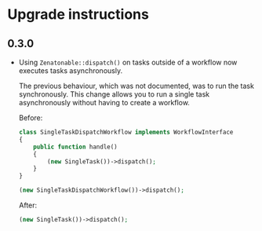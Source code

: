 # Upgrade instructions

## 0.3.0

* Using `Zenatonable::dispatch()` on tasks outside of a workflow now executes tasks asynchronously.

  The previous behaviour, which was not documented, was to run the task synchronously.
  This change allows you to run a single task asynchronously without having to create a workflow.

  Before:

  ```php
  class SingleTaskDispatchWorkflow implements WorkflowInterface
  {
      public function handle()
      {
          (new SingleTask())->dispatch();
      }
  }

  (new SingleTaskDispatchWorkflow())->dispatch();
  ```

  After:

  ```php
  (new SingleTask())->dispatch();
  ```
